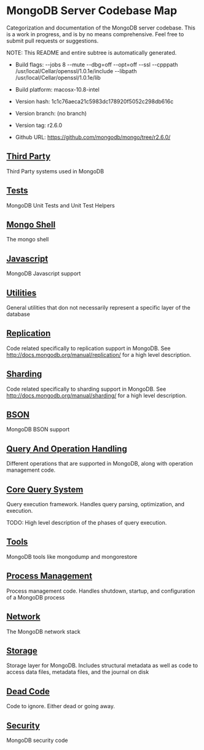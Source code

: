 # MongoDB Server Codebase Map
Categorization and documentation of the MongoDB server codebase.  This is a work in progress, and is by no means comprehensive.  Feel free to submit pull requests or suggestions.

NOTE:  This README and entire subtree is automatically generated.

* Build flags: --jobs 8 --mute --dbg=off --opt=off --ssl --cpppath /usr/local/Cellar/openssl/1.0.1e/include --libpath /usr/local/Cellar/openssl/1.0.1e/lib
* Build platform: macosx-10.8-intel
* Version hash: 1c1c76aeca21c5983dc178920f5052c298db616c
* Version branch: (no branch)
* Version tag: r2.6.0

* Github URL: https://github.com/mongodb/mongo/tree/r2.6.0/

## [Third Party](third\_party)
Third Party systems used in MongoDB

## [Tests](tests)
MongoDB Unit Tests and Unit Test Helpers

## [Mongo Shell](mongo\_shell)
The mongo shell

## [Javascript](javascript)
MongoDB Javascript support

## [Utilities](utilities)
General utilities that don not necessarily represent a specific layer of the database

## [Replication](replication)
Code related specifically to replication support in MongoDB.  See http://docs.mongodb.org/manual/replication/ for a high level description.

## [Sharding](sharding)
Code related specifically to sharding support in MongoDB.  See http://docs.mongodb.org/manual/sharding/ for a high level description.

## [BSON](bson)
MongoDB BSON support

## [Query And Operation Handling](query\_and\_operation\_handling)
Different operations that are supported in MongoDB, along with operation management code.

## [Core Query System](core\_query\_system)
Query execution framework.  Handles query parsing, optimization, and execution.

TODO: High level description of the phases of query execution.

## [Tools](tools)
MongoDB tools like mongodump and mongorestore

## [Process Management](process\_management)
Process management code.  Handles shutdown, startup, and configuration of a MongoDB process

## [Network](network)
The MongoDB network stack

## [Storage](storage)
Storage layer for MongoDB.  Includes structural metadata as well as code to access data files, metadata files, and the journal on disk

## [Dead Code](dead\_code)
Code to ignore.  Either dead or going away.

## [Security](security)
MongoDB security code

